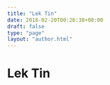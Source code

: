 ```yaml
---
title: "Lek Tin"
date: 2018-02-20T00:26:38+08:00
draft: false
type: "page"
layout: "author.html"
---
```


<h1>Lek Tin</h1>